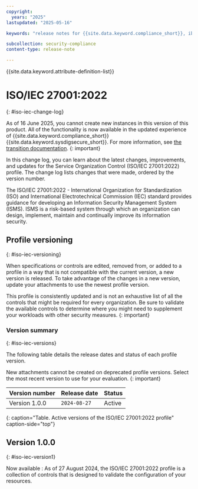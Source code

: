 ```yaml
---
copyright:
  years: "2025"
lastupdated: "2025-05-16"

keywords: "release notes for {{site.data.keyword.compliance_short}}, ibm security best practices, profile changes, enhancements, fixes, improvements, International Organization for Standardization, iso, International Electrotechnical Commission, iec, Information Security Management System, "

subcollection: security-compliance
content-type: release-note

---
```


{{site.data.keyword.attribute-definition-list}}

# ISO/IEC 27001:2022
{: #iso-iec-change-log}

As of 16 June 2025, you cannot create new instances in this version of this product. All of the functionality is now available in the updated experience of {{site.data.keyword.compliance_short}} {{site.data.keyword.sysdigsecure_short}}. For more information, see [the transition documentation](/docs/security-compliance?topic=security-compliance-scc-transition). 
{: important}


In this change log, you can learn about the latest changes, improvements, and updates for the Service Organization Control (ISO/IEC 27001:2022) profile. The change log lists changes that were made, ordered by the version number.

The ISO/IEC 27001:2022 - International Organization for Standardization (ISO) and International Electrotechnical Commission (IEC) standard provides guidance for developing an Information Security Management System (ISMS). ISMS is a risk-based system through which an organization can design, implement, maintain and continually improve its information security.


## Profile versioning
{: #iso-iec-versioning}

When specifications or controls are edited, removed from, or added to a profile in a way that is not compatible with the current version, a new version is released. To take advantage of the changes in a new version, update your attachments to use the newest profile version.

This profile is consistently updated and is not an exhaustive list of all the controls that might be required for every organization. Be sure to validate the available controls to determine where you might need to supplement your workloads with other security measures.
{: important}


### Version summary
{: #iso-iec-versions}

The following table details the release dates and status of each profile version.

New attachments cannot be created on deprecated profile versions. Select the most recent version to use for your evaluation.
{: important}

| Version number | Release date | Status |
|:---------------|:-------------|:-------|
| Version 1.0.0 | `2024-08-27` | Active |
{: caption="Table. Active versions of the ISO/IEC 27001:2022 profile" caption-side="top"}


## Version 1.0.0
{: #iso-iec-version1}

Now available
:   As of 27 August 2024, the ISO/IEC 27001:2022 profile is a collection of controls that is designed to validate the configuration of your resources.
